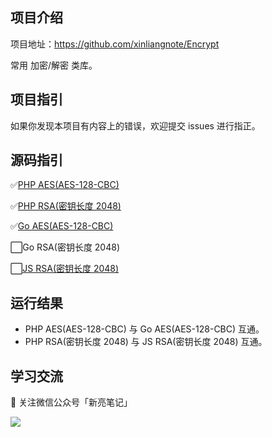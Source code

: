 ## 项目介绍

项目地址：https://github.com/xinliangnote/Encrypt

常用 加密/解密 类库。

## 项目指引

如果你发现本项目有内容上的错误，欢迎提交 issues 进行指正。

## 源码指引

:white_check_mark:[PHP AES(AES-128-CBC)](https://github.com/xinliangnote/Encrypt/blob/master/PHP/php_aes_128_cbc.php)

:white_check_mark:[PHP RSA(密钥长度 2048)](https://github.com/xinliangnote/Encrypt/blob/master/PHP/php_rsa_key_2048.php)

:white_check_mark:[Go AES(AES-128-CBC)](https://github.com/xinliangnote/Encrypt/blob/master/Go/go_aes_128_cbc.go)

:white_large_square:Go RSA(密钥长度 2048)

:white_large_square:[JS RSA(密钥长度 2048)](https://github.com/xinliangnote/Encrypt/blob/master/JavaScript)

## 运行结果

- PHP AES(AES-128-CBC) 与 Go AES(AES-128-CBC) 互通。
- PHP RSA(密钥长度 2048) 与 JS RSA(密钥长度 2048) 互通。

## 学习交流

:star2: 关注微信公众号「新亮笔记」

![](https://github.com/xinliangnote/Go/blob/master/00-基础语法/images/qr.jpg)
